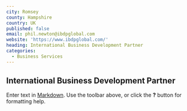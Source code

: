 ```yaml
---
city: Romsey
county: Hampshire
country: UK
published: false
email: phil.newton@ibdpglobal.com
website: 'https://www.ibdpglobal.com/'
heading: International Business Development Partner
categories:
  - Business Services
---
```

## International Business Development Partner

Enter text in [Markdown](http://daringfireball.net/projects/markdown/). Use the toolbar above, or click the **?** button for formatting help.
